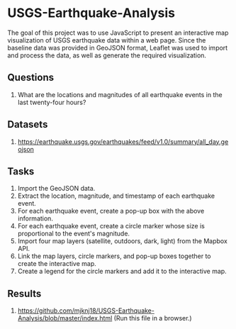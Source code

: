 # USGS-Earthquake-Analysis

The goal of this project was to use JavaScript to present an interactive map visualization of USGS earthquake data within a web page. Since the baseline data was provided in GeoJSON format, Leaflet was used to import and process the data, as well as generate the required visualization.

## Questions

1. What are the locations and magnitudes of all earthquake events in the last twenty-four hours?

## Datasets

1. https://earthquake.usgs.gov/earthquakes/feed/v1.0/summary/all_day.geojson

## Tasks

1. Import the GeoJSON data.
2. Extract the location, magnitude, and timestamp of each earthquake event.
3. For each earthquake event, create a pop-up box with the above information.
4. For each earthquake event, create a circle marker whose size is proportional to the event's magnitude.
5. Import four map layers (satellite, outdoors, dark, light) from the Mapbox API.
6. Link the map layers, circle markers, and pop-up boxes together to create the interactive map.
7. Create a legend for the circle markers and add it to the interactive map.

## Results

1. https://github.com/mjknj18/USGS-Earthquake-Analysis/blob/master/index.html (Run this file in a browser.)